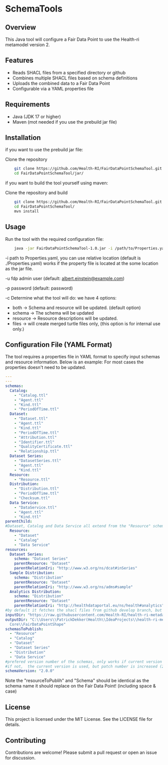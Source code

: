 # SchemaTools

## Overview

This Java tool will configure a Fair Data Point to use the Health-ri metamodel version 2.

## Features

- Reads SHACL files from a specified directory or github
- Combines multiple SHACL files based on schema definitions
- Uploads the combined data to a Fair Data Point
- Configurable via a YAML properties file

## Requirements

- Java (JDK 17 or higher)
- Maven (mot needed if you use the prebuild jar file)

## Installation

if you want to use the prebuild jar file:

Clone the repository

```sh
    git clone https://github.com/Health-RI/FairDataPointSchemaTool.git
    cd FairDataPointSchemaTool/jar/
```

if you want to build the tool yourself using maven:

Clone the repository and build

```sh
    git clone https://github.com/Health-RI/FairDataPointSchemaTool.git
    cd FairDataPointSchemaTool/
    mvn install
```

## Usage

Run the tool with the required configuration file:

```sh
    java -jar FairDataPointSchemaTool-1.0.jar -i /path/to/Properties.yaml -h address_of_fdp -p yourpassword -u username -c command
```

-i path to Properties.yaml, you can use relative location (default is ./Properties.yaml) works if the property file is
located at the some location as the jar file.

-u fdp admin user (default: albert.einstein@example.com)

-p password (default: password)

-c Determine what the tool will do: we have 4 options:

* both -> Schema and resource will be updated. (default option)
* schema -> The schema will be updated
* resource -> Resource descriptions will be updated.
* files -> will create merged turtle files only, (this option is for internal use only.)

## Configuration File (YAML Format)

The tool requires a properties file in YAML format to specify input schemas and resource information.
Below is an example: For most cases the properties doesn't need to be updated.

```yaml
---
---
schemas:
  Catalog:
    - "Catalog.ttl"
    - "Agent.ttl"
    - "Kind.ttl"
    - "PeriodOfTime.ttl"
  Dataset:
    - "Dataset.ttl"
    - "Agent.ttl"
    - "Kind.ttl"
    - "PeriodOfTime.ttl"
    - "Attribution.ttl"
    - "Identifier.ttl"
    - "QualityCertificate.ttl"
    - "Relationship.ttl"
  Dataset Series:
    - "DatasetSeries.ttl"
    - "Agent.ttl"
    - "Kind.ttl"
  Resource:
    - "Resource.ttl"
  Distribution:
    - "Distribution.ttl"
    - "PeriodOfTime.ttl"
    - "Checksum.ttl"
  Data Service:
    - "DataService.ttl"
    - "Agent.ttl"
    - "Kind.ttl"
parentChild:
#Dataset, Catalog and Data Service all extend from the "Resource" schema.
  Resource:
    - "Dataset"
    - "Catalog"
    - "Data Service"
resources:
  Dataset Series:
    schema: "Dataset Series"
    parentResource: "Dataset"
    parentRelationIri: "http://www.w3.org/ns/dcat#inSeries"
  Sample Distribution:
    schema: "Distribution"
    parentResource: "Dataset"
    parentRelationIri: "http://www.w3.org/ns/adms#sample"
  Analytics Distribution:
    schema: "Distribution"
    parentResource: "Dataset"
    parentRelationIri: "http://healthdataportal.eu/ns/health#analytics"
#by default it fetches the shacl files from github develop branch, but you use local folder but you have to use URL encoding ("file:///path/to/folder/")
inputDir: "https://raw.githubusercontent.com/Health-RI/health-ri-metadata/develop/Formalisation(shacl)/Core/PiecesShape/"
outputDir: "C:\\Users\\PatrickDekker(Health\\IdeaProjects\\health-ri-metadata\\Formalisation(shacl)\\\
  Core\\FairDataPointShape"
schemasToPublish:
  - "Resource"
  - "Catalog"
  - "Dataset"
  - "Dataset Series"
  - "Distribution"
  - "Data Service"
#prefered version number of the schemas, only works if current version is smaller.
#if not,  the current version is used, but patch number is increased (2.0.0 -> 2.0.1)
schemaVersion: "2.0.0"

```

Note the "resourceToPublih" and "Schema" should be identical as the schema name it should replace on the Fair Data
Point! (including space & case)

## License

This project is licensed under the MIT License. See the LICENSE file for details.

## Contributing

Contributions are welcome! Please submit a pull request or open an issue for discussion.


